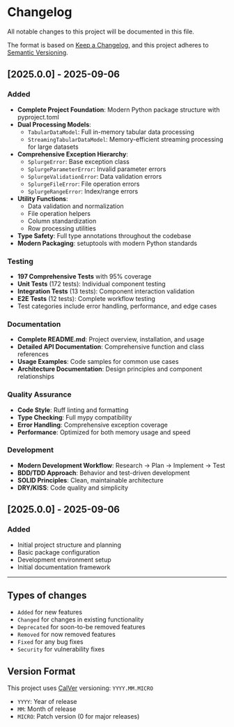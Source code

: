 # Changelog

All notable changes to this project will be documented in this file.

The format is based on [Keep a Changelog](https://keepachangelog.com/en/1.0.0/),
and this project adheres to [Semantic Versioning](https://semver.org/spec/v2.0.0.html).

## [2025.0.0] - 2025-09-06

### Added
- **Complete Project Foundation**: Modern Python package structure with pyproject.toml
- **Dual Processing Models**:
  - `TabularDataModel`: Full in-memory tabular data processing
  - `StreamingTabularDataModel`: Memory-efficient streaming processing for large datasets
- **Comprehensive Exception Hierarchy**:
  - `SplurgeError`: Base exception class
  - `SplurgeParameterError`: Invalid parameter errors
  - `SplurgeValidationError`: Data validation errors
  - `SplurgeFileError`: File operation errors
  - `SplurgeRangeError`: Index/range errors
- **Utility Functions**:
  - Data validation and normalization
  - File operation helpers
  - Column standardization
  - Row processing utilities
- **Type Safety**: Full type annotations throughout the codebase
- **Modern Packaging**: setuptools with modern Python standards

### Testing
- **197 Comprehensive Tests** with 95% coverage
- **Unit Tests** (172 tests): Individual component testing
- **Integration Tests** (13 tests): Component interaction validation
- **E2E Tests** (12 tests): Complete workflow testing
- Test categories include error handling, performance, and edge cases

### Documentation
- **Complete README.md**: Project overview, installation, and usage
- **Detailed API Documentation**: Comprehensive function and class references
- **Usage Examples**: Code samples for common use cases
- **Architecture Documentation**: Design principles and component relationships

### Quality Assurance
- **Code Style**: Ruff linting and formatting
- **Type Checking**: Full mypy compatibility
- **Error Handling**: Comprehensive exception coverage
- **Performance**: Optimized for both memory usage and speed

### Development
- **Modern Development Workflow**: Research → Plan → Implement → Test
- **BDD/TDD Approach**: Behavior and test-driven development
- **SOLID Principles**: Clean, maintainable architecture
- **DRY/KISS**: Code quality and simplicity

## [2025.0.0] - 2025-09-06

### Added
- Initial project structure and planning
- Basic package configuration
- Development environment setup
- Initial documentation framework

---

## Types of changes
- `Added` for new features
- `Changed` for changes in existing functionality
- `Deprecated` for soon-to-be removed features
- `Removed` for now removed features
- `Fixed` for any bug fixes
- `Security` for vulnerability fixes

## Version Format
This project uses [CalVer](https://calver.org/) versioning: `YYYY.MM.MICRO`

- `YYYY`: Year of release
- `MM`: Month of release
- `MICRO`: Patch version (0 for major releases)